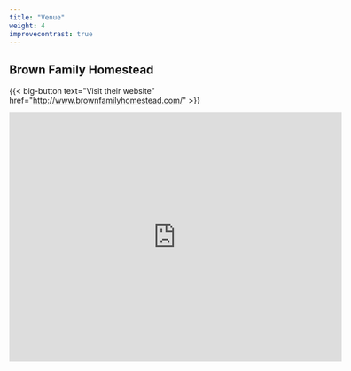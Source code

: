 ```yaml
---
title: "Venue"
weight: 4
improvecontrast: true
---
```


## Brown Family Homestead

{{< big-button text="Visit their website" href="http://www.brownfamilyhomestead.com/" >}}

<div class="google-maps"><iframe width="600" height="450" frameborder="0" style="border:0"
src="https://www.google.com/maps/embed/v1/place?q=place_id:ChIJn6mcN6QDm1QRe5bJGlXLh1M&key=AIzaSyAZlXC_nSEg9aeG3_Wr0oXDHNoiDZvHK_s" allowfullscreen></iframe></div>
